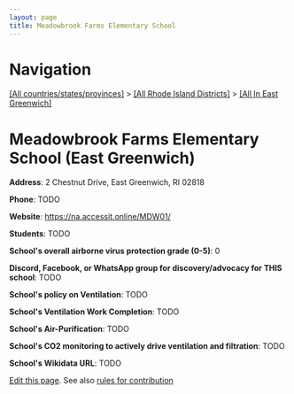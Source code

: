 ```yaml
---
layout: page
title: Meadowbrook Farms Elementary School
---
```

# Navigation

[[All countries/states/provinces]](../../..) > [[All Rhode Island Districts]](../..) > [[All In East Greenwich]](..)

# Meadowbrook Farms Elementary School (East Greenwich)

**Address**: 2 Chestnut Drive, East Greenwich, RI 02818

**Phone**: TODO

**Website**: <https://na.accessit.online/MDW01/>

**Students**: TODO

**School's overall airborne virus protection grade (0-5)**: 0

**Discord, Facebook, or WhatsApp group for discovery/advocacy for THIS school**: TODO

**School's policy on Ventilation**: TODO

**School's Ventilation Work Completion**: TODO

**School's Air-Purification**: TODO

**School's CO2 monitoring to actively drive ventilation and filtration**: TODO

**School's Wikidata URL**: TODO


[Edit this page](https://github.com/ventilate-schools/RI/edit/main/./East_Greenwich/Meadowbrook_Farms_Elementary_School.md). See also [rules for contribution](../../../contribution-rules/)